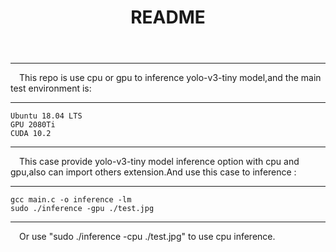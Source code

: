 ﻿---
title: README
---
----------
&ensp;&ensp;This repo is use cpu or gpu to inference yolo-v3-tiny model,and the main test environment is:
***

    Ubuntu 18.04 LTS
    GPU 2080Ti
    CUDA 10.2
*** 
&ensp;&ensp;This case provide yolo-v3-tiny model inference option  with cpu and gpu,also can import others extension.And use this case to inference :
***
    gcc main.c -o inference -lm
    sudo ./inference -gpu ./test.jpg 
***
&ensp;&ensp;Or use "sudo ./inference -cpu ./test.jpg" to use cpu inference.


